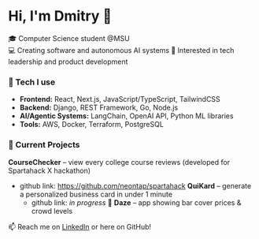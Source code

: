 # Hi, I'm Dmitry 👋  

🎓 Computer Science student @MSU  
💻 Creating software and autonomous AI systems
🚀 Interested in tech leadership and product development

### 🔧 Tech I use
- **Frontend:** React, Next.js, JavaScript/TypeScript, TailwindCSS  
- **Backend:** Django, REST Framework, Go, Node.js
- **AI/Agentic Systems:** LangChain, OpenAI API, Python ML libraries
- **Tools:** AWS, Docker, Terraform, PostgreSQL

### 📌 Current Projects
**CourseChecker** – view every college course reviews (developed for Spartahack X hackathon)
- github link: https://github.com/neontap/spartahack
**QuiKard** – generate a personalized business card in under 1 minute
  - github link: *in progress*
🍹 **Daze** – app showing bar cover prices & crowd levels

📫 Reach me on [LinkedIn](https://linkedin.com/in/stdmitry04) or here on GitHub!
